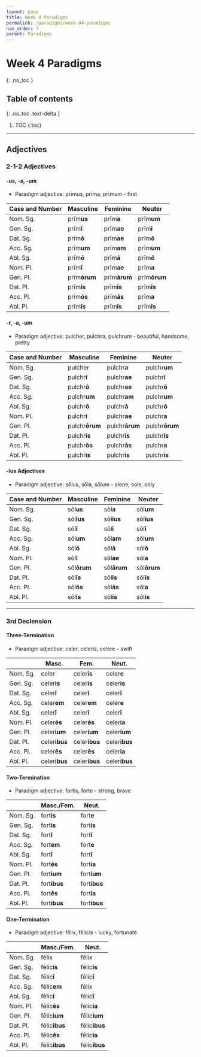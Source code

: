 ```yaml
---
layout: page
title: Week 4 Paradigms
permalink: /paradigms/week-04-paradigms
nav_order: 7
parent: Paradigms
---
```


# Week 4 Paradigms
{: .no_toc }

## Table of contents
{: .no_toc .text-delta }

1. TOC
{:toc}

***

## Adjectives

### 2-1-2 Adjectives

#### -us, -a, -um
* Paradigm adjective: prīmus, prīma, prīmum - first

| Case and Number | Masculine | Feminine | Neuter |
| --- | --- | --- | --- |
| Nom. Sg. | prīm**us** | prīm**a** | prīm**um** |
| Gen. Sg. | prīm**ī** | prīm**ae** | prīm**ī** |
| Dat. Sg. | prīm**ō** | prīm**ae** | prīm**ō** |
| Acc. Sg. | prīm**um** | prīm**am** | prīm**um** |
| Abl. Sg. | prīm**ō** | prīm**ā** | prīm**ō** |
| Nom. Pl. | prīm**ī** | prīm**ae** | prīm**a** |
| Gen. Pl. | prīm**ōrum** | prīm**ārum** | prīm**ōrum** |
| Dat. Pl. | prīm**īs** | prīm**īs** | prīm**īs** |
| Acc. Pl. | prīm**ōs** | prīm**ās** | prīm**a** |
| Abl. Pl. | prīm**īs** | prīm**īs** | prīm**īs** |

#### -r, -a, -um
* Paradigm adjective: pulcher, pulchra, pulchrum - beautiful, handsome, pretty

| Case and Number | Masculine | Feminine | Neuter |
| --- | --- | --- | --- |
| Nom. Sg. | pulcher | pulchr**a** | pulchr**um** |
| Gen. Sg. | pulchr**ī** | pulchr**ae** | pulchr**ī** |
| Dat. Sg. | pulchr**ō** | pulchr**ae** | pulchr**ō** |
| Acc. Sg. | pulchr**um** | pulchr**am** | pulchr**um** |
| Abl. Sg. | pulchr**ō** | pulchr**ā** | pulchr**ō** |
| Nom. Pl. | pulchr**ī** | pulchr**ae** | pulchr**a** |
| Gen. Pl. | pulchr**ōrum** | pulchr**ārum** | pulchr**ōrum** |
| Dat. Pl. | pulchr**īs** | pulchr**īs** | pulchr**īs** |
| Acc. Pl. | pulchr**ōs** | pulchr**ās** | pulchr**a** |
| Abl. Pl. | pulchr**īs** | pulchr**īs** | pulchr**īs** |

#### -īus Adjectives
* Paradigm adjective: sōlus, sōla, sōlum - alone, sole, only

| Case and Number | Masculine | Feminine | Neuter |
| --- | --- | --- | --- |
| Nom. Sg. | sōl**us** | sōl**a** | sōl**um** |
| Gen. Sg. | sōl**īus** | sōl**īus** | sōl**īus** |
| Dat. Sg. | sōl**ī** | sōl**ī** | sōl**ī** |
| Acc. Sg. | sōl**um** | sōl**am** | sōl**um** |
| Abl. Sg. | sōl**ō** | sōl**ā** | sōl**ō** |
| Nom. Pl. | sōl**ī** | sōl**ae** | sōl**a** |
| Gen. Pl. | sōl**ōrum** | sōl**ārum** | sōl**ōrum** |
| Dat. Pl. | sōl**īs** | sōl**īs** | sōl**īs** |
| Acc. Pl. | sōl**ōs** | sōl**ās** | sōl**a** |
| Abl. Pl. | sōl**īs** | sōl**īs** | sōl**īs** |

***

### 3rd Declension

#### Three-Termination
* Paradigm adjective: celer, celeris, celere - swift

| | Masc. | Fem. | Neut. |
| ----- | ----- | ----- | ----- |
| Nom. Sg. | celer | celer**is** | celer**e** |
| Gen. Sg. | celer**is** | celer**is** | celer**is** |
| Dat. Sg. | celer**ī** | celer**ī** | celer**ī** |
| Acc. Sg. | celer**em** | celer**em** | celer**e** |
| Abl. Sg. | celer**ī** | celer**ī** | celer**ī** |
| Nom. Pl. | celer**ēs** | celer**ēs** | celer**ia** |
| Gen. Pl. | celer**ium** | celer**ium** | celer**ium** |
| Dat. Pl. | celer**ibus** | celer**ibus** | celer**ibus** |
| Acc. Pl. | celer**ēs** | celer**ēs** | celer**ia** |
| Abl. Pl. | celer**ibus** | celer**ibus** | celer**ibus** |

#### Two-Termination
* Paradigm adjective: fortis, forte - strong, brave

| | Masc./Fem. | Neut. |
| ----- | ----- | ----- |
| Nom. Sg. | fort**is** | fort**e** |
| Gen. Sg. | fort**is** | fort**is** |
| Dat. Sg. | fort**ī** | fort**ī** |
| Acc. Sg. | fort**em** | fort**e** |
| Abl. Sg. | fort**ī** | fort**ī** |
| Nom. Pl. | fort**ēs** | fort**ia** |
| Gen. Pl. | fort**ium** | fort**ium** |
| Dat. Pl. | fort**ibus** | fort**ibus** |
| Acc. Pl. | fort**ēs** | fort**ia** |
| Abl. Pl. | fort**ibus** | fort**ibus** |

#### One-Termination
* Paradigm adjective: fēlix, fēlicis - lucky, fortunate

| | Masc./Fem. | Neut. |
| ----- | ----- | ----- |
| Nom. Sg. | fēlix | fēlix |
| Gen. Sg. | fēlic**is** | fēlic**is** |
| Dat. Sg. | fēlic**ī** | fēlic**ī** |
| Acc. Sg. | fēlic**em** | fēlix |
| Abl. Sg. | fēlic**ī** | fēlic**ī** |
| Nom. Pl. | fēlic**ēs** | fēlic**ia** |
| Gen. Pl. | fēlic**ium** | fēlic**ium** |
| Dat. Pl. | fēlic**ibus** | fēlic**ibus** |
| Acc. Pl. | fēlic**ēs** | fēlic**ia** |
| Abl. Pl. | fēlic**ibus** | fēlic**ibus** |